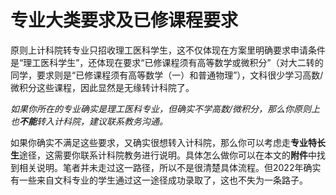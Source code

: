 # 专业大类要求及已修课程要求

原则上计科院转专业只招收理工医科学生，这不仅体现在方案里明确要求申请条件是“理工医科学生”，还体现在要求“已修课程须有高等数学或微积分”（对大二转的同学，要求则是“已修课程须有高等数学（一）和普通物理”），文科很少学习高数/微积分这些课程，因此显然是无缘转计科院了。

*如果你所在的专业确实是理工医科专业，但确实不学高数/微积分，那么你原则上也**不能**转入计科院，建议联系教务沟通。*

如果你确实不满足这些要求，又确实很想转入计科院，那么你可以考虑走**专业特长生**途径，这需要你联系计科院教务进行说明。具体怎么做你可以在本文的**附件**中找到相关说明。笔者并未走过这一路径，所以不是很清楚具体流程。但2022年确实有一些来自文科专业的学生通过这一途径成功录取了，这也不失为一条路子。